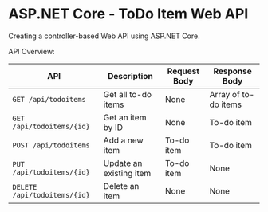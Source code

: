 # ASP.NET Core - ToDo Item Web API
Creating a controller-based Web API using ASP.NET Core.  

API Overview:

| API | Description | Request Body | Response Body |
| ------------- | ------------- | ------------- | ------------- |
| `GET /api/todoitems` | Get all to-do items | None | Array of to-do items |
| `GET /api/todoitems/{id}` | Get an item by ID | None | To-do item |
| `POST /api/todoitems` | Add a new item | To-do item | To-do item |
| `PUT /api/todoitems/{id}` | Update an existing item  | To-do item | None |
| `DELETE /api/todoitems/{id}` | Delete an item | None | None |
